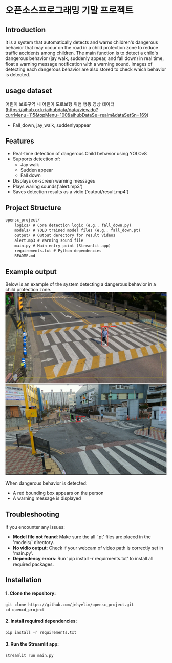 # 오픈소스프로그래밍 기말 프로젝트

## Introduction
  It is a system that automatically detects and warns children's dangerous behavior that may occur on the road in a child protection zone to    reduce traffic accidents among children.
  The main function is to detect a child's dangerous behavior (jay walk, suddenly appear, and fall down) in real time, float a warning          message notification with a warning sound. Images of detecting each dangerous behavior are also stored to check which behavior is detected.

## 

## usage dataset
  어린이 보호구역 내 어린이 도로보행 위험 행동 영상 데이터(https://aihub.or.kr/aihubdata/data/view.do?currMenu=115&topMenu=100&aihubDataSe=realm&dataSetSn=169)
  - Fall_down, jay_walk, suddenlyappear



## Features
- Real-time detection of dangerous Child behavior using YOLOv8
- Supports detection of:
  - Jay walk
  - Sudden appear
  - Fall down
- Displays on-screen warning messages
- Plays waring sounds('alert.mp3')
- Saves detection results as a vidio ('output/result.mp4')

  

## Project Structure
```
opensc_project/
    logics/ # Core detection logic (e.g., fall_down.py)
    models/ # YOLO trained model files (e.g., fall_down.pt) 
    output/ # Output derectory for result videos
    alert.mp3 # Warning sound file
    main.py # Main entry point (Streanlit app)
    requirements.txt # Python dependencies
    README.md
```



## Example output
Below is an example of the system detecting a dangerous behavior in a child protection zone.
![Detection](output/jay_walk.png)
![Detection](output/fall_down.png)

When dangerous behavior is detected:
- A red bounding box appears on the person
- A warning message is displayed


  
## Troubleshooting
If you encounter any issues:

- **Model file not found**: Make sure the all '.pt' files are placed in the 'models/' directory.
- **No vidio output**: Check if your webcam of video path is correctly set in 'main.py'.
- **Dependency errors**: Run 'pip install -r requirments.txt' to install all required packages.
  


## Installation
#### 1. Clone the repository:
```
git clone https://github.com/jehyelim/opensc_project.git
cd opencd_project
```
#### 2. Install required dependencies:
```
pip install -r requirements.txt
```  
#### 3. Run the Streamlit app:
``` 
streamlit run main.py
```





